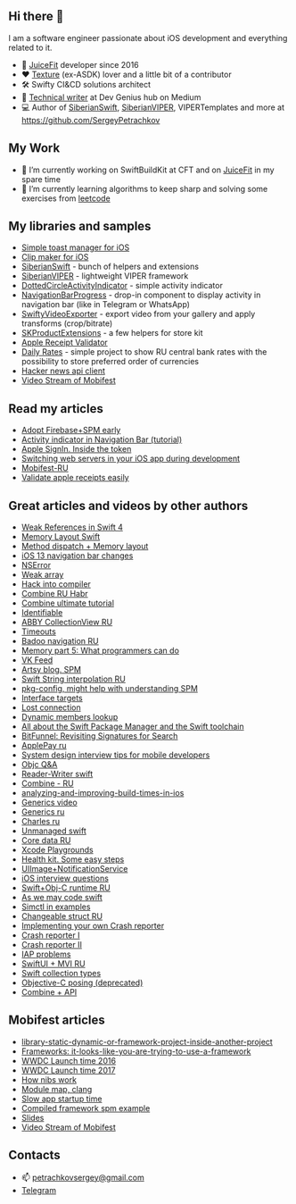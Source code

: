 ## Hi there 👋

I am a software engineer passionate about iOS development and everything related to it.

- 💪 [JuiceFit](https://apps.apple.com/us/app/juicefit/id1130889719) developer since 2016
- ❤️ [Texture](https://github.com/TextureGroup/Texture) (ex-ASDK) lover and a little bit of a contributor
- 🛠 Swifty CI&CD solutions architect
- 📝 [Technical writer](https://medium.com/@petrachkovsergey) at Dev Genius hub on Medium
- 💻 Author of [SiberianSwift](https://github.com/SergeyPetrachkov/SiberianSwift), [SiberianVIPER](https://github.com/SergeyPetrachkov/SiberianVIPER), VIPERTemplates and more at https://github.com/SergeyPetrachkov 

## My Work

- 🔭 I’m currently working on SwiftBuildKit at CFT and on [JuiceFit](https://apps.apple.com/us/app/juicefit/id1130889719) in my spare time
- 🌱 I’m currently learning algorithms to keep sharp and solving some exercises from [leetcode](https://leetcode.com/petrachkovsergey/)

## My libraries and samples

- [Simple toast manager for iOS](https://github.com/SergeyPetrachkov/JuicyToast)
- [Clip maker for iOS](https://github.com/SergeyPetrachkov/JuiceClipMaker)
- [SiberianSwift](https://github.com/SergeyPetrachkov/SiberianSwift) - bunch of helpers and extensions
- [SiberianVIPER](https://github.com/SergeyPetrachkov/SiberianVIPER) - lightweight VIPER framework
- [DottedCircleActivityIndicator](https://github.com/SergeyPetrachkov/DottedCircleActivityIndicator) - simple activity indicator
- [NavigationBarProgress](https://github.com/SergeyPetrachkov/NavigationBarProgress) - drop-in component to display activity in navigation bar (like in Telegram or WhatsApp)
- [SwiftyVideoExporter](https://github.com/SergeyPetrachkov/SwiftyVideoExporter) - export video from your gallery and apply transforms (crop/bitrate)
- [SKProductExtensions](https://github.com/SergeyPetrachkov/SKProductExtensions) - a few helpers for store kit
- [Apple Receipt Validator](https://github.com/SergeyPetrachkov/AppleReceiptValidator)
- [Daily Rates](https://github.com/SergeyPetrachkov/DailyRatesRF) - simple project to show RU central bank rates with the possibility to store preferred order of currencies
- [Hacker news api client](https://github.com/SergeyPetrachkov/HackerNewsDemo)
- [Video Stream of Mobifest](https://www.youtube.com/watch?v=cA6vZWNvKvw&feature=youtu.be&ab_channel=videoCFT)

## Read my articles

- [Adopt Firebase+SPM early](https://medium.com/dev-genius/firebase-spm-xcode-12-bcefcef2bd6b)
- [Activity indicator in Navigation Bar (tutorial)](https://medium.com/dev-genius/activity-indicator-in-navigation-bar-tutorial-484b2614f6e4)
- [Apple SignIn. Inside the token](https://medium.com/dev-genius/apple-signin-inside-the-token-e51c58d94e86)
- [Switching web servers in your iOS app during development](https://medium.com/actonica/manage-environments-in-your-ios-app-9ba1c0117414)
- [Mobifest-RU](https://www.notion.so/a92893d8ab28491e97711ee74aef6a6f)
- [Validate apple receipts easily](https://medium.com/@petrachkovsergey/validate-apple-receipts-easily-1c91c72a424f)

## Great articles and videos by other authors

- [Weak References in Swift 4](https://mikeash.com/pyblog/friday-qa-2017-09-22-swift-4-weak-references.html)
- [Memory Layout Swift](https://academy.realm.io/posts/greg-heo-dealing-asynchrous-synchronous-swift-swift-language-user-group-2017/)
- [Method dispatch + Memory layout](https://heartbeat.fritz.ai/understanding-method-dispatch-in-swift-684801e718bc)
- [iOS 13 navigation bar changes](https://sarunw.com/posts/uinavigationbar-changes-in-ios13/)
- [NSError](https://nshipster.com/nserror/)
- [Weak array](https://marcosantadev.com/swift-arrays-holding-elements-weak-references/)
- [Hack into compiler](https://godbolt.org/)
- [Combine RU Habr](https://habr.com/ru/post/476678/)
- [Combine ultimate tutorial](https://theswiftdev.com/2019/10/31/the-ultimate-combine-framework-tutorial-in-swift/)
- [Identifiable](https://nshipster.com/identifiable/)
- [ABBY CollectionView RU](https://habr.com/ru/company/abbyy/blog/477734/)
- [Timeouts](https://forums.developer.apple.com/thread/73232) 
- [Badoo navigation RU](https://habr.com/ru/company/badoo/blog/483830/)
- [Memory part 5: What programmers can do](https://lwn.net/Articles/255364/)
- [VK Feed](https://habr.com/ru/company/vk/blog/481626/)
- [Artsy blog. SPM](https://artsy.github.io/blog/2019/01/05/its-time-to-use-spm/)
- [Swift String interpolation RU](https://habr.com/ru/post/447586/)
- [pkg-config, might help with understanding SPM](https://en.wikipedia.org/wiki/Pkg-config)
- [Interface targets](https://swiftrocks.com/reducing-ios-build-times-by-using-interface-targets.html)
- [Lost connection](https://developer.apple.com/library/archive/qa/qa1941/_index.html#//apple_ref/doc/uid/DTS40017602)
- [Dynamic members lookup](https://www.hackingwithswift.com/articles/55/how-to-use-dynamic-member-lookup-in-swift)
- [All about the Swift Package Manager and the Swift toolchain](https://theswiftdev.com/2019/01/14/all-about-the-swift-package-manager-and-the-swift-toolchain/)
- [BitFunnel: Revisiting Signatures for Search](https://danluu.com/bitfunnel-sigir.pdf)
- [ApplePay ru](https://vc.ru/dev/103118-poshagovaya-instrukciya-po-integracii-apple-pay-v-vashe-mobilnoe-prilozhenie)
- [System design interview tips for mobile developers](https://medium.com/@goncharov.artemv/grokking-the-mobile-system-design-interview-6a06fa94491b)
- [Objc Q&A](https://gist.github.com/CodaFi/a012ba4fb2df8b8826af2c85297f393e)
- [Reader-Writer swift](https://medium.com/@dmytro.anokhin/concurrency-in-swift-reader-writer-lock-4f255ae73422)
- [Combine - RU](https://habr.com/ru/post/488442/)
- [analyzing-and-improving-build-times-in-ios](https://medium.com/flawless-app-stories/analyzing-and-improving-build-times-in-ios-5e2b77ef408e)
- [Generics video](https://www.youtube.com/watch?v=ctS8FzqcRug)
- [Generics ru](https://habr.com/ru/post/451704/)
- [Charles ru](https://habr.com/ru/company/funcorp/blog/492940/)
- [Unmanaged swift](https://nshipster.com/unmanaged/)
- [Core data RU](https://habr.com/ru/post/436510/)
- [Xcode Playgrounds](https://www.pardel.net/blog/2019/swift-3rdparty-playgrounds)
- [Health kit. Some easy steps](https://crunchybagel.com/recording-workouts-in-healthkit/)
- [UIImage+NotificationService](https://blog.kulman.sk/dealing-with-memory-limits-in-app-extensions/)
- [iOS interview questions](https://iosinterviewguide.com/ios-interview-questions-for-senior-developers-in-2020)
- [Swift+Obj-C runtime RU](https://medium.com/yandex-maps-mobile/objc-runtime-in-swift-2cbfbc59c5cb)
- [As we may code swift](https://nshipster.com/as-we-may-code/)
- [Simctl in examples](https://medium.com/xcblog/simctl-control-ios-simulators-from-command-line-78b9006a20dc)
- [Changeable struct RU](https://habr.com/ru/company/hh/blog/511636/)
- [Implementing your own Crash reporter](https://developer.apple.com/forums/thread/113742)
- [Crash reporter I](https://stackoverflow.com/questions/54648806/intercepting-crashes-on-ios/54650600)
- [Crash reporter II](https://www.youtube.com/watch?v=6EsCWWXv7jg)
- [IAP problems](https://stackoverflow.com/questions/31812352/in-app-purchase-not-working-after-publishing-ios-app-to-app-store)
- [SwiftUI + MVI RU](https://habr.com/ru/post/512542/)
- [Swift collection types](https://harshil.net/blog/swift-sequence-collection-array)
- [Objective-C posing (deprecated)](https://www.tutorialspoint.com/objective_c/objective_c_posing.htm#:~:text=Objective%2DC%20permits%20a%20class,received%20by%20the%20posing%20class.)
- [Combine + API](https://www.vadimbulavin.com/modern-networking-in-swift-5-with-urlsession-combine-framework-and-codable/)

## Mobifest articles
- [library-static-dynamic-or-framework-project-inside-another-project](https://stackoverflow.com/questions/15331056/library-static-dynamic-or-framework-project-inside-another-project/59216151#59216151)
- [Frameworks: it-looks-like-you-are-trying-to-use-a-framework](https://www.bignerdranch.com/blog/it-looks-like-you-are-trying-to-use-a-framework/)
- [WWDC Launch time 2016](https://developer.apple.com/videos/play/wwdc2016/406/)
- [WWDC Launch time 2017](https://developer.apple.com/videos/play/wwdc2017/413)
- [How nibs work](https://developer.apple.com/library/archive/documentation/Cocoa/Conceptual/LoadingResources/CocoaNibs/CocoaNibs.html)
- [Module map, clang](https://clang.llvm.org/docs/Modules.html#module-maps)
- [Slow app startup time](https://useyourloaf.com/blog/slow-app-startup-times/)
- [Compiled framework spm example](https://github.com/wendyliga/compiled-framework-spm)
- [Slides](https://github.com/SergeyPetrachkov/SergeyPetrachkov/raw/gh-pages/Mobifest%20%2B%20SPM.zip)
- [Video Stream of Mobifest](https://www.youtube.com/watch?v=cA6vZWNvKvw&feature=youtu.be&ab_channel=videoCFT)

## Contacts

- 📫 petrachkovsergey@gmail.com
- [Telegram](https://t.me/petrachkovsergey)

